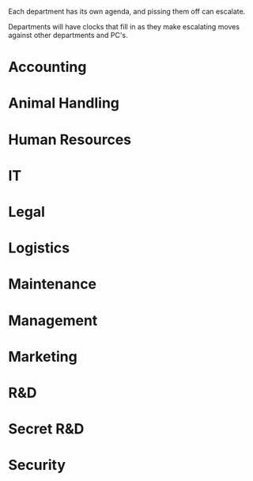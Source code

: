 Each department has its own agenda, and pissing them off can escalate. 

Departments will have clocks that fill in as they make escalating moves against
other departments and PC's. 

# Accounting

# Animal Handling

# Human Resources

# IT

# Legal

# Logistics

# Maintenance

# Management

# Marketing

# R&D

# Secret R&D

# Security
